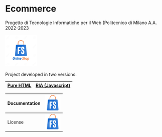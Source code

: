# Ecommerce
Progetto di Tecnologie Informatiche per il Web (Politecnico di Milano A.A. 2022-2023

[<img src="https://github.com/FabryDeveloper/Ecommerce/blob/main/Loghi/Logo%20FStore.jpeg" width="100" height="100">](https://github.com/FabryDeveloper/Ecommerce/blob/main/Demo%20Ecommerce.mp4)

Project developed in two versions:

| [Pure HTML](https://github.com/FabryDeveloper/Ecommerce/tree/main/TIW-Project-Ecommerce-5) | [RIA (Javascript)](https://github.com/FabryDeveloper/Ecommerce/tree/main/TIW-Project-Ecommerce-5CS) |
| - | - |

| Documentation | [<img src="https://github.com/FabryDeveloper/Ecommerce/blob/main/Loghi/Logo%20FStore%20senza%20sfondo.png" width="50" height="50">](https://github.com/FabryDeveloper/Ecommerce/blob/main/Progetto-Esercizio5_%20progettazione.pdf) |
|-|-|
| License | [<img src="https://github.com/FabryDeveloper/Ecommerce/blob/main/Loghi/Logo%20FStore%20senza%20sfondo.png" width="50" height="50">](https://github.com/FabryDeveloper/Ecommerce/blob/main/LICENSE) |


